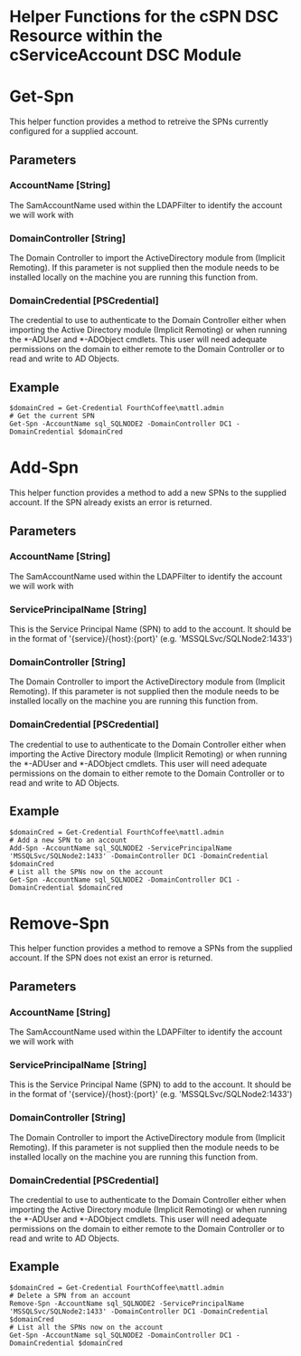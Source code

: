 ﻿# Helper Functions for the cSPN DSC Resource within the cServiceAccount DSC Module

# Get-Spn
This helper function provides a method to retreive the SPNs currently configured for a supplied account.

## Parameters
### AccountName [String]
The SamAccountName used within the LDAPFilter to identify the account we will work with

### DomainController [String]
The Domain Controller to import the ActiveDirectory module from (Implicit Remoting). If this parameter is not supplied then the module needs to be installed locally on the machine you are running this function from.

### DomainCredential [PSCredential]
The credential to use to authenticate to the Domain Controller either when importing the Active Directory module (Implicit Remoting) or when running the *-ADUser and *-ADObject cmdlets. This user will need adequate permissions on the domain to either remote to the Domain Controller or to read and write to AD Objects.

## Example

```
$domainCred = Get-Credential FourthCoffee\mattl.admin
# Get the current SPN
Get-Spn -AccountName sql_SQLNODE2 -DomainController DC1 -DomainCredential $domainCred
```

# Add-Spn
This helper function provides a method to add a new SPNs to the supplied account. If the SPN already exists an error is returned.

## Parameters
### AccountName [String]
The SamAccountName used within the LDAPFilter to identify the account we will work with

### ServicePrincipalName [String]
This is the Service Principal Name (SPN) to add to the account. It should be in the format of '{service}/{host}:{port}' (e.g. 'MSSQLSvc/SQLNode2:1433')

### DomainController [String]
The Domain Controller to import the ActiveDirectory module from (Implicit Remoting). If this parameter is not supplied then the module needs to be installed locally on the machine you are running this function from.

### DomainCredential [PSCredential]
The credential to use to authenticate to the Domain Controller either when importing the Active Directory module (Implicit Remoting) or when running the *-ADUser and *-ADObject cmdlets. This user will need adequate permissions on the domain to either remote to the Domain Controller or to read and write to AD Objects.

## Example

```
$domainCred = Get-Credential FourthCoffee\mattl.admin
# Add a new SPN to an account
Add-Spn -AccountName sql_SQLNODE2 -ServicePrincipalName 'MSSQLSvc/SQLNode2:1433' -DomainController DC1 -DomainCredential $domainCred
# List all the SPNs now on the account
Get-Spn -AccountName sql_SQLNODE2 -DomainController DC1 -DomainCredential $domainCred
```


# Remove-Spn
This helper function provides a method to remove a SPNs from the supplied account. If the SPN does not exist an error is returned.

## Parameters
### AccountName [String]
The SamAccountName used within the LDAPFilter to identify the account we will work with

### ServicePrincipalName [String]
This is the Service Principal Name (SPN) to add to the account. It should be in the format of '{service}/{host}:{port}' (e.g. 'MSSQLSvc/SQLNode2:1433')

### DomainController [String]
The Domain Controller to import the ActiveDirectory module from (Implicit Remoting). If this parameter is not supplied then the module needs to be installed locally on the machine you are running this function from.

### DomainCredential [PSCredential]
The credential to use to authenticate to the Domain Controller either when importing the Active Directory module (Implicit Remoting) or when running the *-ADUser and *-ADObject cmdlets. This user will need adequate permissions on the domain to either remote to the Domain Controller or to read and write to AD Objects.

## Example

```
$domainCred = Get-Credential FourthCoffee\mattl.admin
# Delete a SPN from an account
Remove-Spn -AccountName sql_SQLNODE2 -ServicePrincipalName 'MSSQLSvc/SQLNode2:1433' -DomainController DC1 -DomainCredential $domainCred
# List all the SPNs now on the account
Get-Spn -AccountName sql_SQLNODE2 -DomainController DC1 -DomainCredential $domainCred
```
